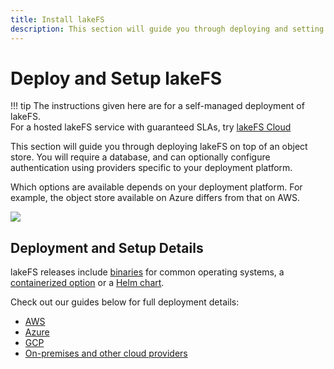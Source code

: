```yaml
---
title: Install lakeFS
description: This section will guide you through deploying and setting up a production lakeFS environment.
---
```


# Deploy and Setup lakeFS

!!! tip
    The instructions given here are for a self-managed deployment of lakeFS. <br/>
    For a hosted lakeFS service with guaranteed SLAs, try [lakeFS Cloud](https://lakefs.cloud)

This section will guide you through deploying lakeFS on top of an object store. You will require a database, and can optionally configure authentication using providers specific to your deployment platform. 

Which options are available depends on your deployment platform. For example, the object store available on Azure differs from that on AWS. 

![](/assets/img/deploy/deploy-lakefs.excalidraw.png)

## Deployment and Setup Details

lakeFS releases include [binaries](https://github.com/treeverse/lakeFS/releases) for common operating systems, a [containerized option](https://hub.docker.com/r/treeverse/lakefs) or a [Helm chart](https://artifacthub.io/packages/helm/lakefs/lakefs).

Check out our guides below for full deployment details: 

* [AWS]( /howto/deploy/aws/)
* [Azure]( /howto/deploy/azure/)
* [GCP]( /howto/deploy/gcp/)
* [On-premises and other cloud providers]( /howto/deploy/onprem/)